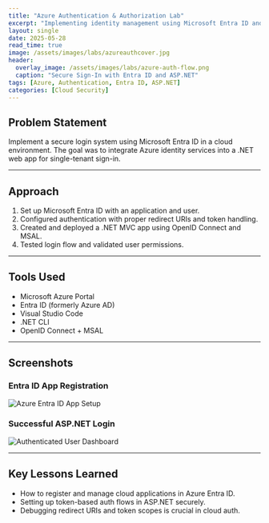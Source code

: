 ```yaml
---
title: "Azure Authentication & Authorization Lab"
excerpt: "Implementing identity management using Microsoft Entra ID and ASP.NET Core."
layout: single
date: 2025-05-28
read_time: true
image: /assets/images/labs/azureauthcover.jpg
header:
  overlay_image: /assets/images/labs/azure-auth-flow.png
  caption: "Secure Sign-In with Entra ID and ASP.NET"
tags: [Azure, Authentication, Entra ID, ASP.NET]
categories: [Cloud Security]
---
```


## Problem Statement

Implement a secure login system using Microsoft Entra ID in a cloud environment. The goal was to integrate Azure identity services into a .NET web app for single-tenant sign-in.

---

## Approach

1. Set up Microsoft Entra ID with an application and user.
2. Configured authentication with proper redirect URIs and token handling.
3. Created and deployed a .NET MVC app using OpenID Connect and MSAL.
4. Tested login flow and validated user permissions.

---

## Tools Used

- Microsoft Azure Portal
- Entra ID (formerly Azure AD)
- Visual Studio Code
- .NET CLI
- OpenID Connect + MSAL

---

## Screenshots

### Entra ID App Registration
![Azure Entra ID App Setup](/assets/images/labs/azure-app-registration.png)

### Successful ASP.NET Login
![Authenticated User Dashboard](/assets/images/labs/azure-auth-success.png)

---

## Key Lessons Learned

- How to register and manage cloud applications in Azure Entra ID.
- Setting up token-based auth flows in ASP.NET securely.
- Debugging redirect URIs and token scopes is crucial in cloud auth.

